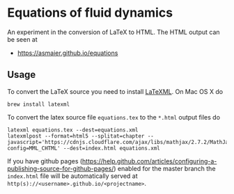 # Equations of fluid dynamics
 An experiment in the conversion of LaTeX to HTML. The HTML output can be seen at

 - https://asmaier.github.io/equations


## Usage
To convert the LaTeX source you need to install [LaTeXML](http://dlmf.nist.gov/LaTeXML/). On Mac OS X do

    brew install latexml

To convert the latex source file `equations.tex` to the `*.html` output files do

    latexml equations.tex --dest=equations.xml
    latexmlpost --format=html5 --splitat=chapter --javascript='https://cdnjs.cloudflare.com/ajax/libs/mathjax/2.7.2/MathJax.js?config=MML_CHTML' --dest=index.html equations.xml

If you have github pages (https://help.github.com/articles/configuring-a-publishing-source-for-github-pages/) enabled for the master branch 
the `index.html` file will be automatically served at `http(s)://<username>.github.io/<projectname>`. 
    
